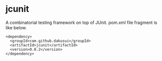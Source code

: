jcunit
======

A combinatorial testing framework on top of JUnit. pom.xml file fragment is like below.

    <dependency>
      <groupId>com.github.dakusui</groupId>
      <artifactId>jcunit</artifactId>
      <version>0.0.2</version>
    </dependency>

